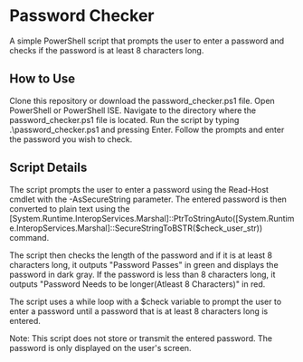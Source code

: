 # Password Checker #
A simple PowerShell script that prompts the user to enter a password and checks if the password is at least 8 characters long.

## How to Use ##
Clone this repository or download the password_checker.ps1 file.
Open PowerShell or PowerShell ISE.
Navigate to the directory where the password_checker.ps1 file is located.
Run the script by typing .\password_checker.ps1 and pressing Enter.
Follow the prompts and enter the password you wish to check.
## Script Details ##
The script prompts the user to enter a password using the Read-Host cmdlet with the -AsSecureString parameter. The entered password is then converted to plain text using the [System.Runtime.InteropServices.Marshal]::PtrToStringAuto([System.Runtime.InteropServices.Marshal]::SecureStringToBSTR($check_user_str)) command.

The script then checks the length of the password and if it is at least 8 characters long, it outputs "Password Passes" in green and displays the password in dark gray. If the password is less than 8 characters long, it outputs "Password Needs to be longer(Atleast 8 Characters)" in red.

The script uses a while loop with a $check variable to prompt the user to enter a password until a password that is at least 8 characters long is entered.

Note: This script does not store or transmit the entered password. The password is only displayed on the user's screen.



